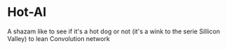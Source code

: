 # Hot-AI
A shazam like to see if it's a hot dog or not (it's a wink to the serie Sillicon Valley) to lean Convolution network
